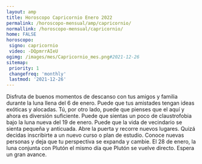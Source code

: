 ```yaml
---
layout: amp
title: Horoscopo Capricornio Enero 2022 
permalink: /horoscopo-mensual/amp/capricornio/
normallink: /horoscopo-mensual/capricornio/
home: FALSE
horoscopo:
 signo: capricornio
 video: -DQpmrrAIeU
ogimg: /images/mes/Capricornio_mes.png#2021-12-26
sitemap:
 priority: 1
 changefreq: 'monthly'
 lastmod: '2021-12-26'
---
```



Disfruta de buenos momentos de descanso con tus amigos y familia durante la luna llena del 6 de enero. Puede que tus amistades tengan ideas exóticas y alocadas. Tú, por otro lado, puede que pienses que el aquí y ahora es diversión suficiente. Puede que sientas un poco de claustrofobia bajo la luna nueva del 19 de enero. Puede que la vida de vecindario se sienta pequeña y anticuada. Abre la puerta y recorre nuevos lugares. Quizá decidas inscribirte a un nuevo curso o plan de estudio. Conoce nuevas personas y deja que tu perspectiva se expanda y cambie. El 28 de enero, la luna conjunta con Plutón el mismo día que Plutón se vuelve directo. Espera un gran avance. 